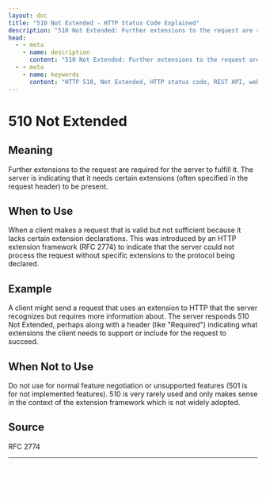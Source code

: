 ```yaml
---
layout: doc
title: "510 Not Extended - HTTP Status Code Explained"
description: "510 Not Extended: Further extensions to the request are required for the server to fulfill it. The server is indicating that it needs certain extensions (oft..."
head:
  - - meta
    - name: description
      content: "510 Not Extended: Further extensions to the request are required for the server to fulfill it. The server is indicating that it needs certain extensions (oft..."
  - - meta
    - name: keywords
      content: "HTTP 510, Not Extended, HTTP status code, REST API, web development"
---
```


# 510 Not Extended

## Meaning

Further extensions to the request are required for the server to fulfill it. The server is indicating that it needs certain extensions (often specified in the request header) to be present.

## When to Use

When a client makes a request that is valid but not sufficient because it lacks certain extension declarations. This was introduced by an HTTP extension framework (RFC 2774) to indicate that the server could not process the request without specific extensions to the protocol being declared.

## Example

A client might send a request that uses an extension to HTTP that the server recognizes but requires more information about. The server responds 510 Not Extended, perhaps along with a header (like "Required") indicating what extensions the client needs to support or include for the request to succeed.

## When Not to Use

Do not use for normal feature negotiation or unsupported features (501 is for not implemented features). 510 is very rarely used and only makes sense in the context of the extension framework which is not widely adopted.

## Source

RFC 2774

---

<div style="margin-top: 40px;">
  <a href="/http-codes/" style="display: inline-block; padding: 12px 24px; background: hsl(var(--primary)); color: white; text-decoration: none; border-radius: var(--radius); font-weight: 500; transition: all 0.2s ease;">← Back to Search</a>
</div>
